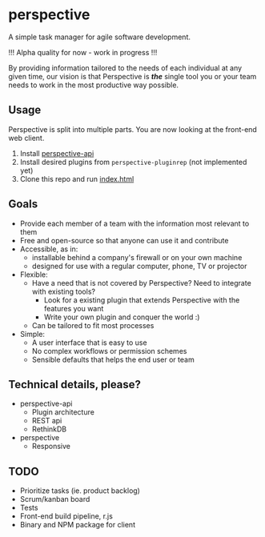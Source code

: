 # perspective
A simple task manager for agile software development. 

!!! Alpha quality for now - work in progress !!!

By providing information tailored to the needs of each individual at any given time, our vision is that Perspective
is ***the*** single tool you or your team needs to work in the most productive way possible.

## Usage
Perspective is split into multiple parts. You are now looking at the front-end web client.

1. Install [perspective-api](https://github.com/perspective/perspective-api)
2. Install desired plugins from `perspective-pluginrep` (not implemented yet)
3. Clone this repo and run [index.html](index.html)

## Goals
* Provide each member of a team with the information most relevant to them
* Free and open-source so that anyone can use it and contribute
* Accessible, as in:
	* installable behind a company's firewall or on your own machine
	* designed for use with a regular computer, phone, TV or projector
* Flexible:
	* Have a need that is not covered by Perspective? Need to integrate with existing tools?
		* Look for a existing plugin that extends Perspective with the features you want
		* Write your own plugin and conquer the world :)
	* Can be tailored to fit most processes
* Simple:
	* A user interface that is easy to use
	* No complex workflows or permission schemes
	* Sensible defaults that helps the end user or team

## Technical details, please?
* perspective-api
	* Plugin architecture
	* REST api
	* RethinkDB
* perspective
	* Responsive

## TODO
* Prioritize tasks (ie. product backlog)
* Scrum/kanban board
* Tests
* Front-end build pipeline, r.js
* Binary and NPM package for client